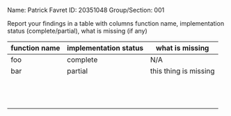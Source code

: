 Name: Patrick Favret
ID: 20351048
Group/Section: 001

Report your findings in a table with columns function name, implementation status (complete/partial), what is missing (if any)

| function name | implementation status | what is missing       |
| ------------- | --------------------- | --------------------- |
| foo           | complete              | N/A                   |
| bar           | partial               | this thing is missing |
|               |                       |                       |
|               |                       |                       |
|               |                       |                       |
|               |                       |                       |
|               |                       |                       |
|               |                       |                       |
|               |                       |                       |
|               |                       |                       |
|               |                       |                       |
|               |                       |                       |
|               |                       |                       |
|               |                       |                       |
